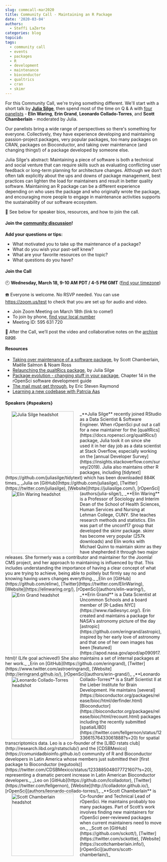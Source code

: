 ```yaml
---
slug: commcall-mar2020
title: Community Call - Maintaining an R Package
date: '2020-03-04'
authors:
  - Steffi LaZerte
categories: blog
topicid:
tags:
  - community call
  - events
  - packages
  - R
  - development
  - maintenance
  - bioconductor
  - qualtrics
  - cran
  - skimr
---
```


For this Community Call, we're trying something different. We'll start with a short talk by [**Julia Silge**](#speakers), then spend most of the time on Q & A with [four panelists](#speakers) - **Elin Waring**, **Erin Grand**, **Leonardo Collado-Torres**, and **Scott Chamberlain** - moderated by Julia.

Our panelists bring a wide range of perspectives so there's something for everyone. Collectively, they have experience developing and maintaining passion-project packages, very popular packages, too many packages on CRAN, packages on Bioconductor, and taking over maintenance (and changing things!) of a package developed by someone else.

Julia Silge's abstract:
Maintaining a piece of software is both a technical and social venture that can require skills such as evaluating conflicting user feedback or long-term planning for architecture changes. Although we don’t often talk explicitly about the ups and downs of package management, best practices can lighten the load for maintainers and result in better quality software. Maintaining an R package can be a different experience depending on who uses the package and who originally wrote the package, and encouraging more people to engage in maintenance activities supports the sustainability of our software ecosystem.

🎤 See below for speaker bios, resources, and how to join the call.

#### Join the [community discussion](https://github.com/ropensci-org/community-calls/issues/5)!
**Add your questions or tips:**

- What motivated you to take up the maintenance of a package?
- What do you wish your past-self knew?
- What are your favorite resources on the topic?
- What questions do you have?


#### Join the Call

🕘 **Wednesday, March 18, 9-10 AM PDT / 4-5 PM GMT** ([find your timezone](https://bit.ly/3ctkrQj))

☎️ Everyone is welcome. No RSVP needed. You can use https://zoom.us/test to check that you are set up for audio and video.

- Join Zoom Meeting on March 18th (link to come!)<!-- <https://zoom.us/j/595631720>.-->
- To join by phone, [find your local number](https://zoom.us/u/acO2ayYceg)
- Meeting ID: 595 631 720

🎥 After the Call, we’ll post the video and collaborative notes on the [archive page](/commcalls).

#### Resources
- [Taking over maintenance of a software package](blog/2019/06/12/taking-over-maint/), by Scott Chamberlain, Maëlle Salmon & Noam Ross
- [Relaunching the qualtRics package](blog/2019/04/30/qualtrics-relaunch/), by Julia Silge
- [Package evolution - changing stuff in your package](https://devguide.ropensci.org/evolution.html), Chapter 14 in the rOpenSci software development guide
- [The mail must get through](http://www.catb.org/~esr/writings/cathedral-bazaar/cathedral-bazaar/ar01s02.html), by Eric Steven Raymond
- [Learning a new codebase with Patrcia Aas](https://www.allthingsgit.com/episodes/learning_a_new_codebase_with_patricia_aas.html)

#### Speakers {#speakers}

<img src="/img/blog-images/2020-03-04-commcall-mar2020/julia-silge2.jpg" alt="Julia Silge headshot" style="margin: 0px 20px; width: 200px;" align="left">
_**Julia Silge** recently joined RStudio as a Data Scientist & Software Engineer. When rOpenSci put out a call for a new maintainer for the [qualtRics](https://docs.ropensci.org/qualtRics/) package, Julia took it on since she used it in her day job as a data scientist at Stack Overflow, especially working on the [annual Developer Survey](https://insights.stackoverflow.com/survey/2019). Julia also maintains other R packages, including [tidytext](https://github.com/juliasilge/tidytext) which has been downloaded 884K times._  
_Julia on [GitHub](https://github.com/juliasilge), [Twitter](https://twitter.com/juliasilge), [Website](https://juliasilge.com/), [rOpenSci](authors/julia-silge/)_


<img src="/img/blog-images/2020-03-04-commcall-mar2020/elin-waring.jpg" alt="Elin Waring headshot" style="margin: 0px 20px; width: 200px;" align="left">
_**Elin Waring** is a Professor of Sociology and Interim Dean of the School of Health Sciences, Human Services and Nursing at Lehman College, CUNY. She teaches research methods and statistics. Elin was part of the unconf17 group that developed the skimr package. skimr has become very popular (257k downloads) and Elin works with Michael Quinn to maintain skimr as they have shepherded it through two major releases.  She formerly was a contributor and maintainer for the Joomla! CMS project, and her approach to maintaining is influenced by that. This includes understanding the importance of having a clear concept of what you are trying to achieve, being able to politely but firmly say no and knowing having users changes everything._  
_Elin on [GitHub](https://github.com/elinw), [Twitter](https://twitter.com/ElinWaring), [Website](https://elinwaring.org/), [rOpenSci](authors/elin-waring/)_


<img src="/img/blog-images/2020-03-04-commcall-mar2020/erin-grand.jpg" alt="Erin Grand headshot" style="margin: 0px 20px; width: 200px;" align="left">
_**Erin Grand** is a Data Scientist at Uncommon Schools and a board member of [R-Ladies NYC](https://www.rladiesnyc.org/). Erin created and maintains a package for NASA's astronomy picture of the day [astropic](https://github.com/eringrand/astropic), inspired by her early love of astronomy and that one of her own images has been [featured](https://apod.nasa.gov/apod/ap090917.html)! (Life goal achieved!) She also maintains a set of internal packages at her work._  
_Erin on [GitHub](https://github.com/eringrand), [Twitter](https://www.twitter.com/astroeringrand), [Website](http://eringrand.github.io/),  [rOpenSci](authors/erin-grand/)_  


<img src ="/img/blog-images/2020-03-04-commcall-mar2020/leonardo-collado-torres.jpg" alt="Leonardo Collado-Torres headshot" style="margin: 0px 20px; width: 200px;" align="left">
_**Leonardo Collado-Torres** is a Staff Scientist II at the Lieber Institute for Brain Development. He maintains [several](https://bioconductor.org/packages/release/bioc/html/derfinder.html) [Bioconductor](https://bioconductor.org/packages/release/bioc/html/recount.html) packages including the recently submitted [spatialLIBD](https://twitter.com/fellgernon/status/1233661576433061888?s=20) for spatial transcriptomics data.  Leo is a co-founder of the [LIBD rstats club](http://research.libd.org/rstatsclub/) and the [CDSBMexico](https://comunidadbioinfo.github.io/) community of R and Bioconductor developers in Latin America whose members just submitted their [first package to Bioconductor (regutools)](https://twitter.com/CDSBMexico/status/1233885048077721607?s=20), representing a dramatic percent increase in Latin American Bioconductor developers._  
_Leo on [GitHub](https://github.com/lcolladotor), [Twitter](https://twitter.com/fellgernon), [Website](http://lcolladotor.github.io/), [rOpenSci](authors/leonardo-collado-torres/)_  


<img src="/img/blog-images/2020-03-04-commcall-mar2020/scott-chamberlain.jpg" alt="Scott Chamberlain headshot" style="margin: 0px 20px; width: 200px;" align="left">
_**Scott Chamberlain** is Co-founder and Technical Lead of rOpenSci. He maintains probably too many packages. Part of Scott’s work involves finding new maintainers for rOpenSci peer-reviewed packages when current maintainers need to move on._  
_Scott on [GitHub](https://github.com/sckott/), [Twitter](https://twitter.com/sckottie), [Website](https://scottchamberlain.info/), [rOpenSci](authors/scott-chamberlain/)_  
